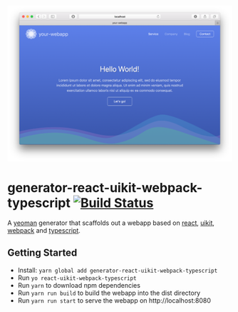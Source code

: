<p align="center">
  <img src="https://github.com/KonstantinLukaschenko/generator-react-uikit-webpack-typescript/raw/master/.github/screenshot.png" alt="screenshot" width="600px" />
</p>

# generator-react-uikit-webpack-typescript [![Build Status](https://travis-ci.org/KonstantinLukaschenko/generator-react-uikit-webpack-typescript.svg?branch=master)](https://travis-ci.org/KonstantinLukaschenko/generator-react-uikit-webpack-typescript)
A [yeoman](https://yeoman.io) generator that scaffolds out
a webapp based on [react](https://reactjs.org), [uikit](https://getuikit.com), [webpack](https://webpack.js.org) and [typescript](https://www.typescriptlang.org).

## Getting Started

 * Install: `yarn global add generator-react-uikit-webpack-typescript`
 * Run `yo react-uikit-webpack-typescript`
 * Run `yarn` to download npm dependencies
 * Run `yarn run build` to build the webapp into the dist directory
 * Run `yarn run start` to serve the webapp on http://localhost:8080
